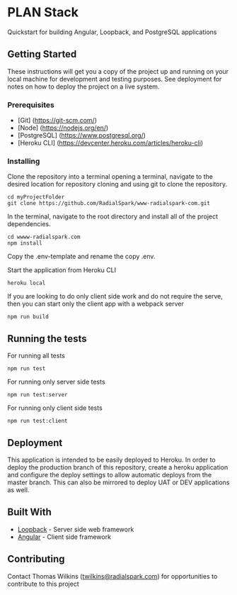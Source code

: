 # PLAN Stack

Quickstart for building Angular, Loopback, and PostgreSQL applications

## Getting Started

These instructions will get you a copy of the project up and running on your local machine for development and testing purposes. See deployment for notes on how to deploy the project on a live system.

### Prerequisites

* [Git] (https://git-scm.com/)
* [Node] (https://nodejs.org/en/)
* [PostgreSQL] (https://www.postgresql.org/)
* [Heroku CLI] (https://devcenter.heroku.com/articles/heroku-cli)

### Installing

Clone the repository into a terminal opening a terminal, navigate to the desired location for repository cloning and using git to clone the repository.

```
cd myProjectFolder
git clone https://github.com/RadialSpark/www-radialspark-com.git
```

In the terminal, navigate to the root directory and install all of the project dependencies.

```
cd wwww-radialspark.com
npm install
```

Copy the .env-template and rename the copy .env.

Start the application from Heroku CLI

```
heroku local
```

If you are looking to do only client side work and do not require the serve, then you can start only the client app with a webpack server
```
npm run build
```

## Running the tests

For running all tests

```
npm run test
```

For running only server side tests

```
npm run test:server
```

For running only client side tests

```
npm run test:client
```

## Deployment

This application is intended to be easily deployed to Heroku. In order to deploy the production branch of this repository, create a heroku application and configure the deploy settings to allow automatic deploys from the master branch. This can also be mirrored to deploy UAT or DEV applications as well.

## Built With

* [Loopback](https://loopback.io/) - Server side web framework
* [Angular](https://angular.io/) - Client side framework

## Contributing

Contact Thomas Wilkins (twilkins@radialspark.com) for opportunities to contribute to this project
